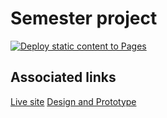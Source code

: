 # Semester project

[![Deploy static content to Pages](https://github.com/Christonn93/Semester-Project-2/actions/workflows/static.yml/badge.svg?event=check_suite)](https://github.com/Christonn93/Semester-Project-2/actions/workflows/static.yml)

## Associated links

[Live site](https://christonn93.github.io/Semester-Project-2/)
[Design and Prototype](https://www.figma.com/file/OASUy11LZlaIiSjXdcO6g5/Semester-project-2?node-id=0%3A1&t=MiTPcLHmazIf9hkg-1)
